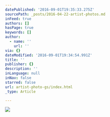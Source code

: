 ```yaml
---
datePublished: '2016-09-01T19:35:33.275Z'
sourcePath: _posts/2016-04-22-artist-photos.md
inFeed: true
authors: []
hasPage: true
keywords: []
author:
  - name: ''
    url: ''
via: {}
dateModified: '2016-09-01T19:34:54.991Z'
title: ''
publisher: {}
description: ''
inLanguage: null
inNav: false
starred: false
url: artist-photo-gs/index.html
_type: Article

---
```

![](https://the-grid-user-content.s3-us-west-2.amazonaws.com/e3f558f3-d728-4fe0-9c0a-91d6633f17d1.jpg)